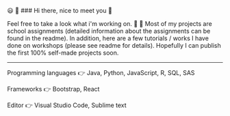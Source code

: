:smiley: :speech_balloon: ### Hi there, nice to meet you 👋

<!--
**SatuKa/SatuKa** is a ✨ _special_ ✨ repository because its `README.md` (this file) appears on your GitHub profile.

Here are some ideas to get you started:

- 🔭 I’m currently working on ...
- 🌱 I’m currently learning to code 
- 👯 I’m looking to collaborate on ...
- 🤔 I’m looking for help with ...
- 💬 Ask me about household consumption and saving. I could talk for hours about the consumer studies. 
- 📫 How to reach me: ...
- 😄 Pronouns: ...
- ⚡ Fun fact: 
-->

Feel free to take a look what i'm working on. :open_file_folder: :eyes:
Most of my projects are school assignments 
(detailed information about the assignments can be found in the readme). 
In addition, here are a few tutorials / works I have done on workshops (please see readme for details). 
Hopefully I can publish the first 100% self-made projects soon. 


___
Programming languages :point_right: Java, Python, JavaScript, R, SQL, SAS

Frameworks :point_right: Bootstrap, React

Editor :point_right: Visual Studio Code, Sublime text


